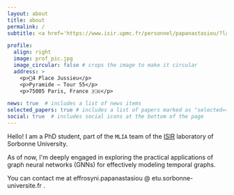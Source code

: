 ```yaml
---
layout: about
title: about
permalink: /
subtitle: <a href='https://www.isir.upmc.fr/personnel/papanastasiou/?lang=en'>MLIA team, ISIR</a>

profile:
  align: right
  image: prof_pic.jpg
  image_circular: false # crops the image to make it circular
  address: >
    <p>📍4 Place Jussieu</p>
    <p>Pyramide – Tour 55</p>
    <p>75005 Paris, France 🇫🇷</p>

news: true  # includes a list of news items
selected_papers: true # includes a list of papers marked as "selected={true}"
social: true  # includes social icons at the bottom of the page
---
```


Hello! I am a PhD student, part of the `MLIA` team of the [ISIR](https://www.isir.upmc.fr/) laboratory of Sorbonne University.

As of now, I'm deeply engaged in exploring the practical applications of graph neural networks (GNNs) for effectively modeling temporal graphs.

You can contact me at effrosyni.papanastasiou @ etu.sorbonne-universite.fr .

